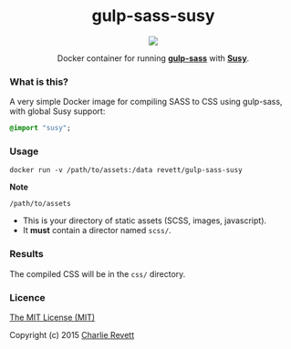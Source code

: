 <h1 align="center">gulp-sass-susy</h1>

<p align="center">
  <a href="https://registry.hub.docker.com/u/revett/collectd/" target="_blank"><img src="https://img.shields.io/badge/Docker-Hub-3a9bdc.svg?style=flat-square"></a>
</p>

<p align="center">
  Docker container for running <b><a href="https://github.com/dlmanning/gulp-sass">gulp-sass</a></b> with <b><a href="https://github.com/ericam/susy/">Susy</a></b>.
</p>

### What is this?

A very simple Docker image for compiling SASS to CSS using gulp-sass, with global Susy support:

```sass
@import "susy";
```

### Usage

```
docker run -v /path/to/assets:/data revett/gulp-sass-susy
```

**Note**

`/path/to/assets`
  - This is your directory of static assets (SCSS, images, javascript).
  - It **must** contain a director named `scss/`.
  
### Results

The compiled CSS will be in the `css/` directory.

### Licence

[The MIT License (MIT)](http://opensource.org/licenses/MIT)

Copyright (c) 2015 [Charlie Revett](http://twitter.com/charlierevett)
